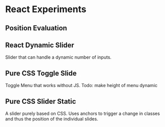 # React Experiments

## Position Evaluation

## React Dynamic Slider

Slider that can handle a dynamic number of inputs.

## Pure CSS Toggle Slide

Toggle Menu that works without JS.
Todo: make height of menu dynamic

## Pure CSS Slider Static

A slider purely based on CSS. Uses anchors to trigger a change in classes and thus the position of the individual slides.

